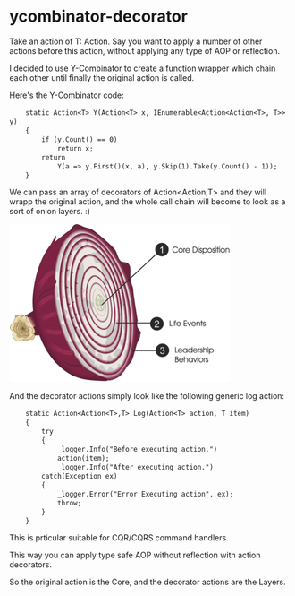 # ycombinator-decorator

Take an action of T: Action<T>.
Say you want to apply a number of other actions before this action, without applying any type of AOP or reflection.

I decided to use Y-Combinator to create a function wrapper which chain each other until finally the original action is called.

Here's the Y-Combinator code:


        static Action<T> Y(Action<T> x, IEnumerable<Action<Action<T>, T>> y)
        {
            if (y.Count() == 0)
                return x;
            return 
                Y(a => y.First()(x, a), y.Skip(1).Take(y.Count() - 1));
        }


We can pass an array of decorators of Action<Action<T>,T> and they will wrapp the original action, and the whole call chain will 
become to look as a sort of onion layers. :) 

![alt tag](Onion.png)


And the decorator actions simply look like the following generic log action:

        static Action<Action<T>,T> Log(Action<T> action, T item)
        {
			try
			{
				_logger.Info("Before executing action.")
                action(item);
				_logger.Info("After executing action.")
            catch(Exception ex)
			{
                _logger.Error("Error Executing action", ex);
				throw;
			}
        }
		
		
This is prticular suitable for CQR/CQRS command handlers.

This way you can apply type safe AOP without reflection with action decorators.

So the original action is the Core, and the decorator actions are the Layers.
